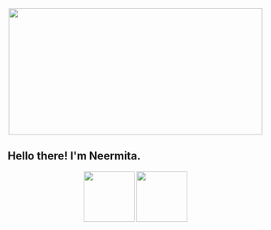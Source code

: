 <div class="header" align="center">
      <img src ="https://i.giphy.com/media/v1.Y2lkPTc5MGI3NjExeTBiMnE0cTR0dDVqZjR4dW93MXhseHc5NzFkMTN3d2Zwc205ejBvbCZlcD12MV9pbnRlcm5hbF9naWZfYnlfaWQmY3Q9Zw/O5YEgIWPd2TlR6NHfg/giphy.gif" height=250, width=500>
</div>


## Hello there! I'm Neermita.
<div class= "header" align="center">
      <img src="https://i.giphy.com/media/v1.Y2lkPTc5MGI3NjExaHR1Z3NrYzZpdzNpZDB1ZDF5anNwcmJzZTIybnk3N3lhNmltcWNwYiZlcD12MV9pbnRlcm5hbF9naWZfYnlfaWQmY3Q9cw/KYBnCWw9zKqOXw39W0/giphy.gif" width=100>
       <img src="https://i.giphy.com/media/v1.Y2lkPTc5MGI3NjExYWdtcGc2MnFlZmZydnczOXRhemtuYjF6OTBqc2psYW85dmJ1OHZ2eiZlcD12MV9pbnRlcm5hbF9naWZfYnlfaWQmY3Q9Zw/PhUhsroF1r0I8fAKbj/giphy.gif" width=100>
</div>
<!--
**Neermita18/Neermita18** is a ✨ _special_ ✨ repository because its `README.md` (this file) appears on your GitHub profile.

Here are some ideas to get you started:

- 🔭 I’m currently working on ...
- 🌱 I’m currently learning ...
- 👯 I’m looking to collaborate on ...
- 🤔 I’m looking for help with ...
- 💬 Ask me about ...
- 📫 How to reach me: ...
- 😄 Pronouns: ...
- ⚡ Fun fact: ...
-->
